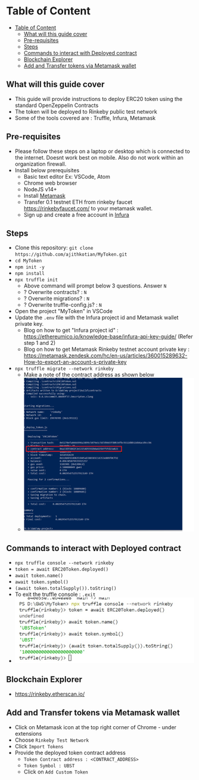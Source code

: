 # Table of Content

- [Table of Content](#table-of-content)
  - [What will this guide cover](#what-will-this-guide-cover)
  - [Pre-requisites](#pre-requisites)
  - [Steps](#steps)
  - [Commands to interact with Deployed contract](#commands-to-interact-with-deployed-contract)
  - [Blockchain Explorer](#blockchain-explorer)
  - [Add and Transfer tokens via Metamask wallet](#add-and-transfer-tokens-via-metamask-wallet)

## What will this guide cover
 - This guide will provide instructions to deploy ERC20 token using the standard OpenZeppelin Contracts
 - The token will be deployed to Rinkeby public test network
 - Some of the tools covered are : Truffle, Infura, Metamask

## Pre-requisites  
- Please follow these steps on a laptop or desktop which is connected to the internet. Doesnt work best on mobile. Also do not work within an organization firewall.
- Install below prerequisites 
  - Basic text editor Ex: VSCode, Atom
  - Chrome web browser
  - NodeJS v14+
  - Install [Metamask](https://chrome.google.com/webstore/detail/metamask/nkbihfbeogaeaoehlefnkodbefgpgknn?hl=en)
  - Transfer 0.1 testnet ETH from rinkeby faucet https://rinkebyfaucet.com/ to your metamask wallet. 
  - Sign up and create a free account in [Infura](https://infura.io/)


## Steps
- Clone this repository: `git clone https://github.com/ajithkotian/MyToken.git`
- `cd MyToken`
- `npm init -y`
- `npm install`
- `npx truffle init`
  - Above command will prompt below 3 questions. Answer `N`
  - ? Overwrite contracts? : `N`
  - ? Overwrite migrations? : `N`
  - ? Overwrite truffle-config.js? : `N`
- Open the project "MyToken" in VSCode
- Update the `.env` file with the Infura project id and Metamask wallet private key.
  - Blog on how to get "Infura project id" : https://ethereumico.io/knowledge-base/infura-api-key-guide/ (Refer step 1 and 2)  
  - Blog on how to get Metamask Rinkeby testnet account private key : https://metamask.zendesk.com/hc/en-us/articles/360015289632-How-to-export-an-account-s-private-key
- `npx truffle migrate --network rinkeby`
    - Make a note of the contract address as shown below 
    - ![contract address](assets/img/Contract_address.png)

## Commands to interact with Deployed contract 
- `npx truffle console --network rinkeby`
- `token = await ERC20Token.deployed()`
- `await token.name()`
- `await token.symbol()`
- `(await token.totalSupply()).toString()`
- To exit the truffle console : `.exit`
- ![truffle console](/assets/img/Interact_truffle_console.jpg)

## Blockchain Explorer 
- https://rinkeby.etherscan.io/

## Add and Transfer tokens via Metamask wallet
- Click on Metamask icon at the top right corner of Chrome - under extensions 
- Choose `Rinkeby Test Network`
- Click `Import Tokens`
- Provide the deployed token contract address 
  - `Token Contract address : <CONTRACT_ADDRESS>`
  - `Token Symbol : UBST`
  - Click on `Add Custom Token`